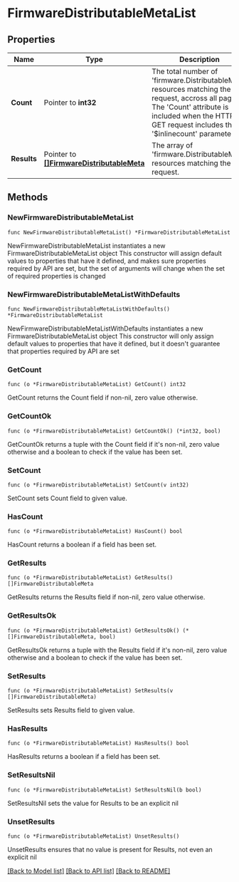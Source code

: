 # FirmwareDistributableMetaList

## Properties

Name | Type | Description | Notes
------------ | ------------- | ------------- | -------------
**Count** | Pointer to **int32** | The total number of &#39;firmware.DistributableMeta&#39; resources matching the request, accross all pages. The &#39;Count&#39; attribute is included when the HTTP GET request includes the &#39;$inlinecount&#39; parameter. | [optional] 
**Results** | Pointer to [**[]FirmwareDistributableMeta**](firmware.DistributableMeta.md) | The array of &#39;firmware.DistributableMeta&#39; resources matching the request. | [optional] 

## Methods

### NewFirmwareDistributableMetaList

`func NewFirmwareDistributableMetaList() *FirmwareDistributableMetaList`

NewFirmwareDistributableMetaList instantiates a new FirmwareDistributableMetaList object
This constructor will assign default values to properties that have it defined,
and makes sure properties required by API are set, but the set of arguments
will change when the set of required properties is changed

### NewFirmwareDistributableMetaListWithDefaults

`func NewFirmwareDistributableMetaListWithDefaults() *FirmwareDistributableMetaList`

NewFirmwareDistributableMetaListWithDefaults instantiates a new FirmwareDistributableMetaList object
This constructor will only assign default values to properties that have it defined,
but it doesn't guarantee that properties required by API are set

### GetCount

`func (o *FirmwareDistributableMetaList) GetCount() int32`

GetCount returns the Count field if non-nil, zero value otherwise.

### GetCountOk

`func (o *FirmwareDistributableMetaList) GetCountOk() (*int32, bool)`

GetCountOk returns a tuple with the Count field if it's non-nil, zero value otherwise
and a boolean to check if the value has been set.

### SetCount

`func (o *FirmwareDistributableMetaList) SetCount(v int32)`

SetCount sets Count field to given value.

### HasCount

`func (o *FirmwareDistributableMetaList) HasCount() bool`

HasCount returns a boolean if a field has been set.

### GetResults

`func (o *FirmwareDistributableMetaList) GetResults() []FirmwareDistributableMeta`

GetResults returns the Results field if non-nil, zero value otherwise.

### GetResultsOk

`func (o *FirmwareDistributableMetaList) GetResultsOk() (*[]FirmwareDistributableMeta, bool)`

GetResultsOk returns a tuple with the Results field if it's non-nil, zero value otherwise
and a boolean to check if the value has been set.

### SetResults

`func (o *FirmwareDistributableMetaList) SetResults(v []FirmwareDistributableMeta)`

SetResults sets Results field to given value.

### HasResults

`func (o *FirmwareDistributableMetaList) HasResults() bool`

HasResults returns a boolean if a field has been set.

### SetResultsNil

`func (o *FirmwareDistributableMetaList) SetResultsNil(b bool)`

 SetResultsNil sets the value for Results to be an explicit nil

### UnsetResults
`func (o *FirmwareDistributableMetaList) UnsetResults()`

UnsetResults ensures that no value is present for Results, not even an explicit nil

[[Back to Model list]](../README.md#documentation-for-models) [[Back to API list]](../README.md#documentation-for-api-endpoints) [[Back to README]](../README.md)


